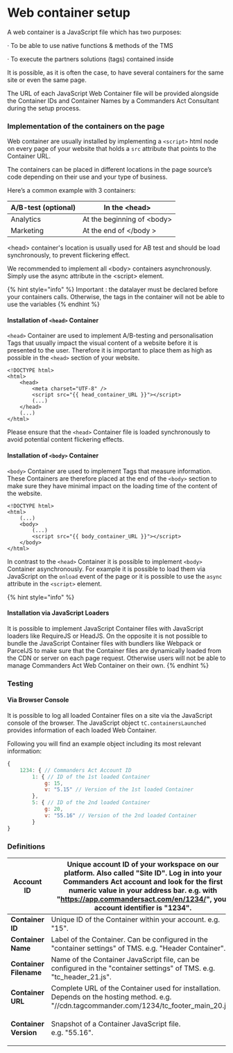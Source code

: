 # Web container setup

A web container is a JavaScript file which has two purposes:

·       To be able to use native functions & methods of the TMS

·       To execute the partners solutions (tags) contained inside

&#x20;

It is possible, as it is often the case, to have several containers for the same site or even the same page.

The URL of each JavaScript Web Container file will be provided alongside the Container IDs and Container Names by a Commanders Act Consultant during the setup process.

### Implementation of the containers on the page

Web container are usually installed by implementing a `<script>` html node on every page of your website that holds a `src` attribute that points to the Container URL.&#x20;

The containers can be placed in different locations in the page source’s code depending on their use and your type of business.

&#x20;

Here’s a common example with 3 containers:     &#x20;

| A/B-test (optional) | In the \<head>              |
| ------------------- | --------------------------- |
| Analytics           | At the beginning of \<body> |
| Marketing           | At the end of \</body >     |

&#x20;

\<head> container's location is usually used for AB test and should be load synchronously, to prevent flickering effect.

We recommended to implement all \<body> containers asynchronously. Simply use the async attribute in the \<script> element.

{% hint style="info" %}
Important : the datalayer must be declared before your containers calls. Otherwise, the tags in the container will not be able to use the variables
{% endhint %}

#### Installation of `<head>` Container

`<head>` Container are used to implement A/B-testing and personalisation Tags that usually impact the visual content of a website before it is presented to the user. Therefore it is important to place them as high as possible in the `<head>` section of your website.

```markup
<!DOCTYPE html>
<html>
    <head>
        <meta charset="UTF-8" />
        <script src="{{ head_container_URL }}"></script>
        (...)
    </head>
    (...)
</html>
```

Please ensure that the `<head>` Container file is loaded synchronously to avoid potential content flickering effects.

#### Installation of `<body>` Container

`<body>` Container are used to implement Tags that measure information. These Containers are therefore placed at the end of the `<body>` section to make sure they have minimal impact on the loading time of the content of the website.

```markup
<!DOCTYPE html>
<html>
    (...)
    <body>
        (...)
        <script src="{{ body_container_URL }}"></script>
    </body>
</html>
```

In contrast to the `<head>` Container it is possible to implement `<body>` Container asynchronously. For example it is possible to load them via JavaScript on the `onload` event of the page or it is possible to use the `async` attribute in the `<script>` element.

{% hint style="info" %}
#### Installation via JavaScript Loaders

It is possible to implement JavaScript Container files with JavaScript loaders like RequireJS or HeadJS. On the opposite it is not possible to bundle the JavaScript Container files with bundlers like Webpack or ParcelJS to make sure that the Container files are dynamically loaded from the CDN or server on each page request. Otherwise users will not be able to manage Commanders Act Web Container on their own.
{% endhint %}

### Testing

#### Via Browser Console

It is possible to log all loaded Container files on a site via the JavaScript console of the browser. The JavaScript object `tC.containersLaunched` provides information of each loaded Web Container.&#x20;

Following you will find an example object including its most relevant information:

```javascript
{
    1234: { // Commanders Act Account ID
        1: { // ID of the 1st loaded Container
            g: 15,
            v: "5.15" // Version of the 1st loaded Container
        },
        5: { // ID of the 2nd loaded Container
            g: 20,
            v: "55.16" // Version of the 2nd loaded Container
        }
}
```

### Definitions&#x20;

| **Account ID**         | Unique account ID of your workspace on our platform. Also called "Site ID". Log in into your Commanders Act account and look for the first numeric value in your address bar. e.g. with "https://app.commandersact.com/en/1234/", your account identifier is "1234". |
| ---------------------- | -------------------------------------------------------------------------------------------------------------------------------------------------------------------------------------------------------------------------------------------------------------------- |
| **Container ID**       | Unique ID of the Container within your account. e.g. "15".                                                                                                                                                                                                           |
| **Container Name**     | Label of the Container. Can be configured in the "container settings" of TMS. e.g. "Header Container".                                                                                                                                                               |
| **Container Filename** | Name of the Container JavaScript file, can be configured in the "container settings" of TMS. e.g. "tc\_header\_21.js".                                                                                                                                               |
| **Container URL**      | Complete URL of the Container used for installation. Depends on the hosting method. e.g. "//cdn.tagcommander.com/1234/tc\_footer\_main\_20.js".                                                                                                                      |
| **Container Version**  | <p>Snapshot of a Container JavaScript file.<br>e.g. "55.16".</p>                                                                                                                                                                                                     |
